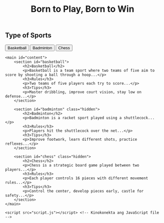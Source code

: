 <!DOCTYPE html>
<html lang="en">
<head>
    <meta charset="UTF-8">
    <meta name="viewport" content="width=device-width, initial-scale=1.0">
    <title>Sports Page</title>
    <link rel="stylesheet" href="styles.css"> <!-- Kumokonekta sa CSS file -->
</head>
<body>
    <header>
        <h1>Born to Play, Born to Win</h1>
    </header>
    <nav>
        <h2>Type of Sports</h2>
        <div class="sports-buttons">
            <button onclick="showContent('basketball')">Basketball</button>
            <button onclick="showContent('badminton')">Badminton</button>
            <button onclick="showContent('chess')">Chess</button>
        </div>
    </nav>

    <main id="content">
        <section id="basketball">
            <h2>Basketball</h2>
            <p>Basketball is a team sport where two teams of five aim to score by shooting a ball through a hoop...</p>
            <h3>Rules</h3>
            <p>Two teams of five players each try to score...</p>
            <h3>Tips</h3>
            <p>Master dribbling, improve court vision, stay low on defense...</p>
        </section>

        <section id="badminton" class="hidden">
            <h2>Badminton</h2>
            <p>Badminton is a racket sport played using a shuttlecock...</p>
            <h3>Rules</h3>
            <p>Players hit the shuttlecock over the net...</p>
            <h3>Tips</h3>
            <p>Improve footwork, learn different shots, practice reflexes...</p>
        </section>

        <section id="chess" class="hidden">
            <h2>Chess</h2>
            <p>Chess is a strategic board game played between two players...</p>
            <h3>Rules</h3>
            <p>Each player controls 16 pieces with different movement rules...</p>
            <h3>Tips</h3>
            <p>Control the center, develop pieces early, castle for safety...</p>
        </section>
    </main>

    <script src="script.js"></script> <!-- Kinokonekta ang JavaScript file -->
</body>
</html>
